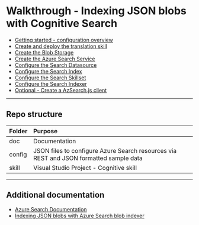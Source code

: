 # Walkthrough - Indexing JSON blobs with Cognitive Search

- [Getting started - configuration overview](doc/start.md)
- [Create and deploy the translation skill](doc/skill.md)
- [Create the Blob Storage](doc/install_blob.md)
- [Create the Azure Search Service](doc/install_search.md)
- [Configure the Search Datasource](doc/datasource.md)
- [Configure the Search Index](doc/index.md)
- [Configure the Search Skillset](doc/skillset.md) 
- [Configure the Search Indexer](doc/indexer.md) 
- [Optional - Create a AzSearch.js client ](doc/client.md)

---
## Repo structure

 Folder        | Purpose          |
| ------------ |:-------------|
| doc             | Documentation | 
| config          | JSON files to configure Azure Search resources via REST and JSON formatted sample data   | 
| skill | Visual Studio Project - Cognitive skill      |

---
## Additional documentation

- [Azure Search Documentation](https://docs.microsoft.com/en-us/azure/search/)
- [Indexing JSON blobs with Azure Search blob indexer](https://docs.microsoft.com/en-us/azure/search/search-howto-index-json-blobs)
